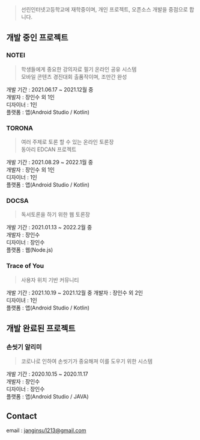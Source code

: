 
> 선린인터넷고등학교에 재학중이며, 개인 프로젝트, 오픈소스 개발을 중점으로 합니다. <br>

## 개발 중인 프로젝트

### NOTEI
> 학생들에게 중요한 강의자료 필기 온라인 공유 시스템 <br>
> 모바일 콘텐츠 경진대회 출품작이며, 조만간 완성

개발 기간 : 2021.06.17 ~ 2021.12월 중 <br>
개발자 : 장인수 외 1인 <br>
디자이너 : 1인<br>
플랫폼 : 앱(Android Studio / Kotlin)

### TORONA
> 여러 주제로 토론 할 수 있는 온라인 토론장 <br>
> 동아리 EDCAN 프로젝트

개발 기간 : 2021.08.29 ~ 2022.1월 중 <br>
개발자 : 장인수 외 1인 <br>
디자이너 : 1인<br>
플랫폼 : 앱(Android Studio / Kotlin)

### DOCSA
> 독서토론을 하기 위한 웹 토론장

개발 기간 : 2021.01.13 ~ 2022.2월 중 <br>
개발자 : 장인수<br>
디자이너 : 장인수<br>
플랫폼 : 웹(Node.js)

### Trace of You
> 사용자 위치 기반 커뮤니티

개발 기간 : 2021.10.19 ~ 2021.12월 중
개발자 : 장인수 외 2인<br>
디자이녀 : 1인<br>
플랫폼 : 앱(Android Studio / Kotlin)


## 개발 완료된 프로젝트

### 손씻기 알리미
> 코로나로 인하여 손씻기가 중요해져 이를 도우기 위한 시스템

개발 기간 : 2020.10.15 ~ 2020.11.17 <br>
개발자 : 장인수<br>
디자이너 : 장인수<br>
플랫폼 : 앱(Android Studio / JAVA)


## Contact
email : janginsu1213@gmail.com
